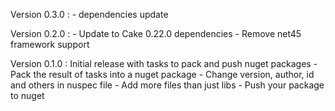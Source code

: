 Version 0.3.0 : 
    - dependencies update

Version 0.2.0 : 
    - Update to Cake 0.22.0 dependencies
    - Remove net45 framework support

Version 0.1.0 : Initial release with tasks to pack and push nuget packages
    - Pack the result of tasks into a nuget package
    - Change version, author, id and others in nuspec file
    - Add more files than just libs
    - Push your package to nuget